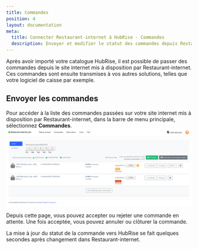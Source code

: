 ```yaml
---
title: Commandes
position: 4
layout: documentation
meta:
  title: Connecter Restaurant-internet à HubRise - Commandes
  description: Envoyer et modifier le statut des commandes depuis Restaurant-internet vers HubRise. Connectez vos apps et synchronisez vos données.
---
```


Après avoir importé votre catalogue HubRise, il est possible de passer des commandes depuis le site internet mis à disposition par Restaurant-internet. Ces commandes sont ensuite transmises à vos autres solutions, telles que votre logiciel de caisse par exemple.

## Envoyer les commandes

Pour accéder à la liste des commandes passées sur votre site internet mis à disposition par Restaurant-internet, dans la barre de menu principale, sélectionnez **Commandes**.
   ![Commandes - Liste des commandes](../images/018-fr-restaurant-internet-liste-commandes.png)

Depuis cette page, vous pouvez accepter ou rejeter une commande en attente. Une fois acceptée, vous pouvez annuler ou clôturer la commande.

La mise à jour du statut de la commande vers HubRise se fait quelques secondes après changement dans Restaurant-internet.